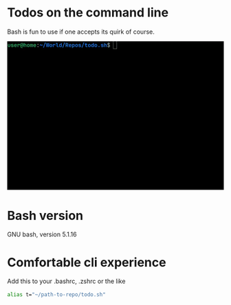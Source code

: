 # Todos on the command line

Bash is fun to use if one accepts its quirk of course.

![A gif showing what it looks like](./todo.sh.gif)

# Bash version
GNU bash, version 5.1.16

# Comfortable cli experience
Add this to your .bashrc, .zshrc or the like
```sh
alias t="~/path-to-repo/todo.sh"
```

